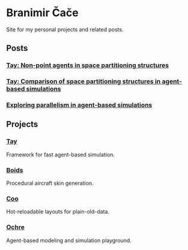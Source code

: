 # Branimir Čače

Site for my personal projects and related posts.

## Posts

### [Tay: Non-point agents in space partitioning structures](tay2.md)

### [Tay: Comparison of space partitioning structures in agent-based simulations](tay.md)

### [Exploring parallelism in agent-based simulations](ochre.md)

## Projects

### [Tay](https://github.com/bcace/tay)

Framework for fast agent-based simulation.

### [Boids](https://github.com/bcace/boids)

Procedural aircraft skin generation.

### [Coo](https://github.com/bcace/coo)

Hot-reloadable layouts for plain-old-data.

### [Ochre](https://github.com/bcace/ochre)

Agent-based modeling and simulation playground.
